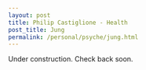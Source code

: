 ```yaml
---
layout: post
title: Philip Castiglione - Health
post_title: Jung
permalink: /personal/psyche/jung.html
---
```

Under construction. Check back soon.
